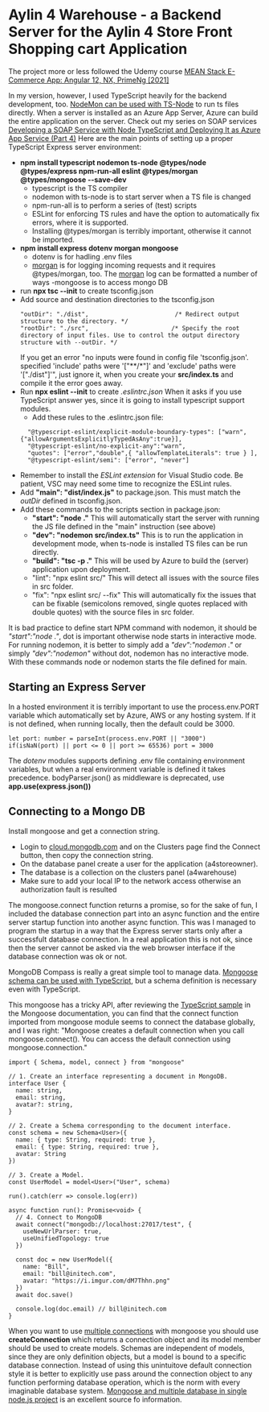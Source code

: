 # Aylin 4 Warehouse - a Backend Server for the Aylin 4 Store Front Shopping cart Application

The project more or less followed the Udemy course [MEAN Stack E-Commerce App: Angular 12, NX, PrimeNg [2021]](https://www.udemy.com/course/mean-stack-ecommerce-app-angular-nx-primeng/)

In my version, however, I used TypeScript heavily for the backend development, too. 
[NodeMon can be used with TS-Node](https://futurestud.io/tutorials/typescript-use-nodemon-to-restart-your-server-on-changes) to run ts files directly. When a server is installed as an Azure App Server, Azure can build the entire application on the server. Check out my series on SOAP services [Developing a SOAP Service with Node TypeScript and Deploying It as Azure App Service (Part 4)](https://www.youtube.com/watch?v=UNEVOctGbsw)
Here are the main points of setting up a proper TypeScript Express server environment:
- **npm install typescript nodemon ts-node @types/node @types/express npm-run-all eslint @types/morgan @types/mongoose --save-dev** 
    - typescript is the TS compiler
    - nodemon with ts-node is to start server when a TS file is changed
    - npm-run-all is to perform a series of (test) scripts
    - ESLint for enforcing TS rules and have the option to automatically fix errors, where it is supported.
    - Installing @types/morgan is terribly important, otherwise it cannot be imported.
- **npm install express dotenv morgan mongoose**
    - dotenv is for hadling .env files
    - [morgan](https://dev.to/vassalloandrea/better-logs-for-expressjs-using-winston-and-morgan-with-typescript-516n) is for logging incoming requests and it requires @types/morgan, too.
    The [morgan](http://expressjs.com/en/resources/middleware/morgan.html) log can be formatted a number of ways 
    -mongoose is to access mongo DB
- run **npx tsc --init** to create tsconfig.json
- Add source and destination directories to the tsconfig.json  
    ```
    "outDir": "./dist",                        /* Redirect output structure to the directory. */
    "rootDir": "./src",                       /* Specify the root directory of input files. Use to control the output directory structure with --outDir. */
    ```
    If you get an error "no inputs were found in config file 'tsconfig.json'. specified 'include' paths were '["**/*"]' and 'exclude' paths were '["./dist"]'", just ignore it, when you create your **src/index.ts** and compile it the error goes away. 
- Run **npx eslint --init** to create *.eslintrc.json* When it asks if you use TypeScript answer yes, since it is going to install typescript support modules.
    - Add these rules to the .eslintrc.json file:
    ```
      "@typescript-eslint/explicit-module-boundary-types": ["warn", {"allowArgumentsExplicitlyTypedAsAny":true}],
      "@typescript-eslint/no-explicit-any":"warn",
      "quotes": ["error","double",{ "allowTemplateLiterals": true } ],
      "@typescript-eslint/semi": ["error", "never"]
    ```
- Remember to install the *ESLint extension* for Visual Studio code. Be patient, VSC may need some time to recognize the ESLint rules.
- Add **"main": "dist/index.js"**  to package.json. This must match the *outDir* defined in tsconfig.json.
- Add these commands to the scripts section in package.json:
    - **"start": "node ."** This will automatically start the server with running the JS file defined in the "main" instruction (see above) 
    - **"dev": "nodemon src/index.ts"** This is to run the application in development mode, when ts-node is installed TS files can be run directly.
    - **"build": "tsc -p ."** This will be used by Azure to build the (server) application upon deployment. 
    - "lint": "npx eslint src/" This will detect all issues with the source files in src folder.
    - "fix": "npx eslint src/ --fix" This will automatically fix the issues that can be fixable (semicolons removed, single quotes replaced with double quotes) with the source files in src folder.

It is bad practice to define start NPM command with nodemon, it should be *"start":"node ."*, dot is important otherwise node starts in interactive mode. For running nodemon, it is better to simply add a *"dev":"nodemon ."* or simply *"dev":"nodemon"* without dot, nodemon has no interactive mode. With these commands node or nodemon starts the file defined for main. 

## Starting an Express Server

In a hosted environment it is terribly important to use the process.env.PORT variable which automatically set by Azure, AWS or any hosting system. If it is not defined, when running locally, then the default could be 3000.
```
let port: number = parseInt(process.env.PORT || "3000")
if(isNaN(port) || port <= 0 || port >= 65536) port = 3000
```
The *dotenv* modules supports defining .env file containing environment variables, but when a real environment variable is defined it takes precedence.
bodyParser.json() as middleware is deprecated, use **app.use(express.json())**

## Connecting to a Mongo DB
Install mongoose and get a connection string.
- Login to [cloud.mongodb.com](https://cloud.mongodb.com/) and on the Clusters page find the Connect button, then copy the connection string.
- On the database panel create a user for the application (a4storeowner).
- The database is a collection on the clusters panel (a4warehouse)
- Make sure to add your local IP to the network access otherwise an authorization fault is resulted

The mongoose.connect function returns a promise, so 
for the sake of fun, I included the database connection part into an async function and the entire server startup function into another async function. This was I managed to program the startup in a way that the Express server starts only after a successfult database connection.
In a real application this is not ok, since then the server cannot be asked via the web browser interface if the database connection was ok or not. 

MongoDB Compass is really a great simple tool to manage data. 
[Mongoose schema can be used with TypeScript](https://mongoosejs.com/docs/typescript/schemas.html), but a schema definition is necessary even with TypeScript.

This mongoose has a tricky API, after reviewing the [TypeScript sample](https://mongoosejs.com/docs/typescript.html) in the Mongoose documentation, you can find that the connect function imported from mongoose module seems to connect the database globally, and I was right: 
"Mongoose creates a default connection when you call mongoose.connect(). You can access the default connection using mongoose.connection."  
```
import { Schema, model, connect } from "mongoose"

// 1. Create an interface representing a document in MongoDB.
interface User {
  name: string,
  email: string,
  avatar?: string,
}

// 2. Create a Schema corresponding to the document interface.
const schema = new Schema<User>({
  name: { type: String, required: true },
  email: { type: String, required: true },
  avatar: String
})

// 3. Create a Model.
const UserModel = model<User>("User", schema)

run().catch(err => console.log(err))

async function run(): Promise<void> {
  // 4. Connect to MongoDB
  await connect("mongodb://localhost:27017/test", {
    useNewUrlParser: true,
    useUnifiedTopology: true
  })

  const doc = new UserModel({
    name: "Bill",
    email: "bill@initech.com",
    avatar: "https://i.imgur.com/dM7Thhn.png"
  })
  await doc.save()

  console.log(doc.email) // bill@initech.com
}
``` 
When you want to use [multiple connections](https://mongoosejs.com/docs/connections.html#multiple_connections) with mongoose you should use
**createConnection** which returns a connection object and its model member should be used to create models. Schemas are independent of models, since they are only definition objects, but a model is bound to a specific database connection. 
Instead of using this unintuitove default connection style it is better to explicitly use pass around the connection object to any function performing database operation, which is the norm with every imaginable database system.
[Mongoose and multiple database in single node.js project](https://stackoverflow.com/questions/19474712/mongoose-and-multiple-database-in-single-node-js-project) is an excellent source fo information.